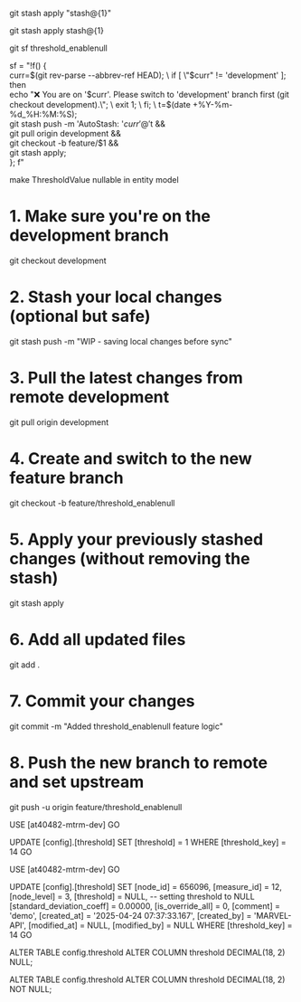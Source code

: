 git stash apply "stash@{1}"


git stash apply stash@{1}

git sf threshold_enablenull


sf = "!f() { \
  curr=$(git rev-parse --abbrev-ref HEAD); \
  if [ \"$curr\" != 'development' ]; then \
    echo \"❌ You are on '$curr'. Please switch to 'development' branch first (git checkout development).\"; \
    exit 1; \
  fi; \
  t=$(date +%Y-%m-%d_%H:%M:%S); \
  git stash push -m 'AutoStash: '$curr' @ '$t && \
  git pull origin development && \
  git checkout -b feature/$1 && \
  git stash apply; \
}; f"






make ThresholdValue nullable in entity model

# 1. Make sure you're on the development branch
git checkout development

# 2. Stash your local changes (optional but safe)
git stash push -m "WIP - saving local changes before sync"

# 3. Pull the latest changes from remote development
git pull origin development

# 4. Create and switch to the new feature branch
git checkout -b feature/threshold_enablenull

# 5. Apply your previously stashed changes (without removing the stash)
git stash apply

# 6. Add all updated files
git add .

# 7. Commit your changes
git commit -m "Added threshold_enablenull feature logic"

# 8. Push the new branch to remote and set upstream
git push -u origin feature/threshold_enablenull



USE [at40482-mtrm-dev]
GO

UPDATE [config].[threshold]
SET [threshold] = 1
WHERE [threshold_key] = 14
GO


USE [at40482-mtrm-dev]
GO

UPDATE [config].[threshold]
SET
    [node_id] = 656096,
    [measure_id] = 12,
    [node_level] = 3,
    [threshold] = NULL,  -- setting threshold to NULL
    [standard_deviation_coeff] = 0.00000,
    [is_override_all] = 0,
    [comment] = 'demo',
    [created_at] = '2025-04-24 07:37:33.167',
    [created_by] = 'MARVEL-API',
    [modified_at] = NULL,
    [modified_by] = NULL
WHERE
    [threshold_key] = 14
GO


ALTER TABLE config.threshold
ALTER COLUMN threshold DECIMAL(18, 2) NULL;


ALTER TABLE config.threshold
ALTER COLUMN threshold DECIMAL(18, 2) NOT NULL;
